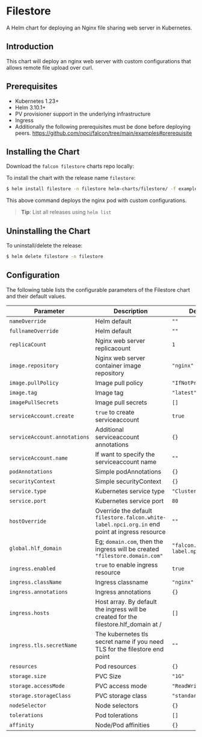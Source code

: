 Filestore
===========

A Helm chart for deploying an Nginx file sharing web server in Kubernetes.

## Introduction

This chart will deploy an nginx web server with custom configurations that allows remote file upload over curl.

## Prerequisites

- Kubernetes 1.23+
- Helm 3.10.1+
- PV provisioner support in the underlying infrastructure
- Ingress
- Additionally the following prerequisites must be done before deploying peers. https://github.com/npci/falcon/tree/main/examples#prerequisite

## Installing the Chart

Download the `falcon filestore` charts repo locally:

To install the chart with the release name `filestore`:

```bash
$ helm install filestore -n filestore helm-charts/filestore/ -f examples/filestore/values.yaml --create-namespace
```

This above command deploys the nginx pod with custom configurations.

> **Tip**: List all releases using `helm list`

## Uninstalling the Chart

To uninstall/delete the release:

```bash
$ helm delete filestore -n filestore
```

## Configuration

The following table lists the configurable parameters of the Filestore chart and their default values.

| Parameter                | Description             | Default        |
| ------------------------ | ----------------------- | -------------- |
| `nameOverride` | Helm default | `""` |
| `fullnameOverride` | Helm default  | `""` |
| `replicaCount` | Nginx web server replicacount | `1` |
| `image.repository` | Nginx web server container image repository | `"nginx"` |
| `image.pullPolicy` | Image pull policy | `"IfNotPresent"` |
| `image.tag` | Image tag | `"latest"` |
| `imagePullSecrets` | Image pull secrets | `[]` |
| `serviceAccount.create` | `true` to create serviceaccount | `true` |
| `serviceAccount.annotations` | Additional serviceaccount annotations | `{}` |
| `serviceAccount.name` | If want to specify the serviceaccount name | `""` |
| `podAnnotations` | Simple podAnnotations | `{}` |
| `securityContext` | Simple securityContext | `{}` |
| `service.type` | Kubernetes service type | `"ClusterIP"` |
| `service.port` | Kubernetes service port | `80` |
| `hostOverride` | Override the default `filestore.falcon.white-label.npci.org.in` end point at ingress resource | `""` |
| `global.hlf_domain` | Eg; `domain.com`, then the ingress will be created `"filestore.domain.com"` | `"falcon.white-label.npci.org.in"` |
| `ingress.enabled` | `true` to enable ingress resource | `true` |
| `ingress.className` | Ingress classname | `"nginx"` |
| `ingress.annotations` | Ingress annotations | `{}` |
| `ingress.hosts` | Host array. By default the ingress will be created for the filestore.hlf_domain at / | `[]` |
| `ingress.tls.secretName` | The kubernetes tls secret name if you need TLS for the filestore end point | `""` |
| `resources` | Pod resources | `{}` |
| `storage.size` | PVC Size | `"1G"` |
| `storage.accessMode` | PVC access mode | `"ReadWriteOnce"` |
| `storage.storageClass` | PVC storage class | `"standard"` |
| `nodeSelector` | Node selectors | `{}` |
| `tolerations` | Pod tolerations | `[]` |
| `affinity` | Node/Pod affinities | `{}` |
